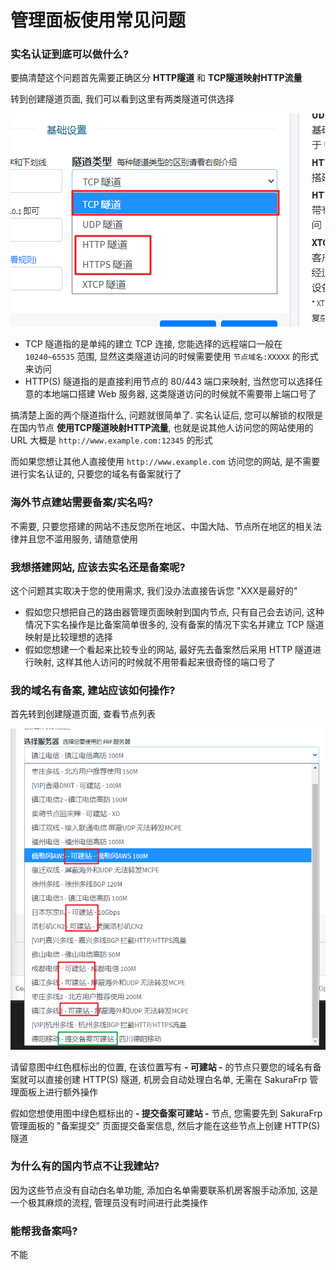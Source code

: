 # 管理面板使用常见问题

### 实名认证到底可以做什么?

要搞清楚这个问题首先需要正确区分 **HTTP隧道** 和 **TCP隧道映射HTTP流量**

转到创建隧道页面, 我们可以看到这里有两类隧道可供选择

![](_images/image-1.png)

 - TCP 隧道指的是单纯的建立 TCP 连接, 您能选择的远程端口一般在 `10240~65535` 范围, 显然这类隧道访问的时候需要使用 `节点域名:XXXXX` 的形式来访问
 - HTTP(S) 隧道指的是直接利用节点的 80/443 端口来映射, 当然您可以选择任意的本地端口搭建 Web 服务器, 这类隧道访问的时候就不需要带上端口号了

搞清楚上面的两个隧道指什么, 问题就很简单了. 实名认证后, 您可以解锁的权限是在国内节点 **使用TCP隧道映射HTTP流量**, 也就是说其他人访问您的网站使用的 URL 大概是 `http://www.example.com:12345` 的形式

而如果您想让其他人直接使用 `http://www.example.com` 访问您的网站, 是不需要进行实名认证的, 只要您的域名有备案就行了

### 海外节点建站需要备案/实名吗?

不需要, 只要您搭建的网站不违反您所在地区、中国大陆、节点所在地区的相关法律并且您不滥用服务, 请随意使用

### 我想搭建网站, 应该去实名还是备案呢?

这个问题其实取决于您的使用需求, 我们没办法直接告诉您 "XXX是最好的"

 - 假如您只想把自己的路由器管理页面映射到国内节点, 只有自己会去访问, 这种情况下实名操作是比备案简单很多的, 没有备案的情况下实名并建立 TCP 隧道映射是比较理想的选择
 - 假如您想建一个看起来比较专业的网站, 最好先去备案然后采用 HTTP 隧道进行映射, 这样其他人访问的时候就不用带看起来很奇怪的端口号了

### 我的域名有备案, 建站应该如何操作?

首先转到创建隧道页面, 查看节点列表

![](_images/image-2.png)

请留意图中红色框标出的位置, 在该位置写有 **- 可建站 -** 的节点只要您的域名有备案就可以直接创建 HTTP(S) 隧道, 机房会自动处理白名单, 无需在 SakuraFrp 管理面板上进行额外操作

假如您想使用图中绿色框标出的 **- 提交备案可建站 -** 节点, 您需要先到 SakuraFrp 管理面板的 "备案提交" 页面提交备案信息, 然后才能在这些节点上创建 HTTP(S) 隧道

### 为什么有的国内节点不让我建站?

因为这些节点没有自动白名单功能, 添加白名单需要联系机房客服手动添加, 这是一个极其麻烦的流程, 管理员没有时间进行此类操作


### 能帮我备案吗?

不能
